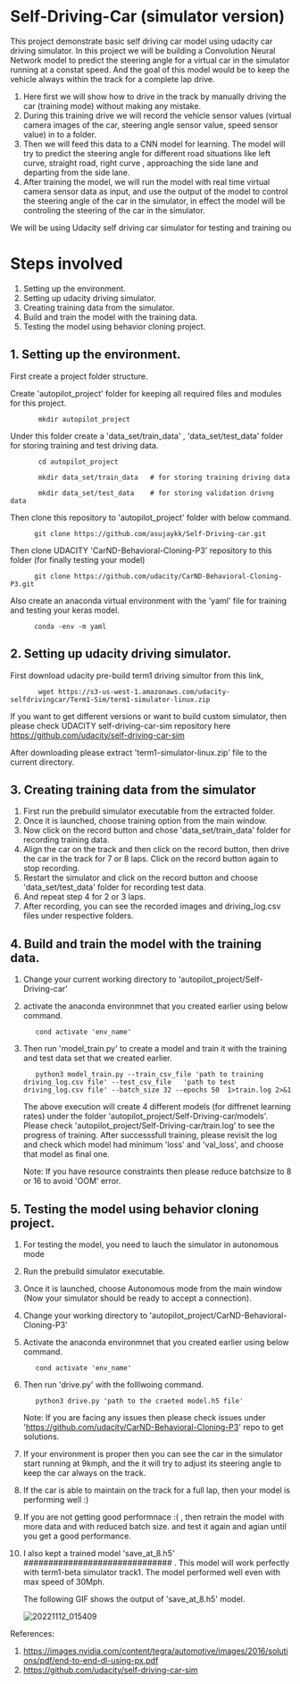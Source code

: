 # Self-Driving-Car (simulator version)
This project demonstrate basic self driving car model using udacity car driving simulator. In this project we will be building a Convolution Neural Network model to predict the steering angle for a virtual car in the simulator running at a constat speed. And the goal of this model would be to keep the vehicle always within the track for a complete lap drive.

1. Here first we will show how to drive in the track by manually driving the car (training mode) without making any mistake.
2. During this training drive we will record the vehicle sensor values (virtual camera images of the car, steering angle sensor value, speed sensor value) in to a folder.
3. Then we will feed this data to a CNN model for learning. The model will try to  predict the steering angle for different road situations like left curve, straight road, right curve , approaching the side lane and departing from the side lane. 
4. After training the model, we will run the model with real time virtual camera sensor data as input, and use the output of the model to control the steering angle of the car in the simulator, in effect the model will be controling the steering of the car in the simulator.



We will be using Udacity self driving car simulator for testing and training ou

# Steps involved
  1. Setting up the environment. 
  2. Setting up udacity driving simulator.
  3. Creating training data from the simulator.
  4. Build and train the model with the training data.
  5. Testing the model using behavior cloning project.
  
## 1. Setting up the environment.
   First create a project folder structure.   
   
   Create 'autopilot_project' folder for keeping all required files and modules for this project.
           
           mkdir autopilot_project 
   Under this folder create a 'data_set/train_data' , 'data_set/test_data'  folder for storing training and test driving data. 
           
           cd autopilot_project  
           
           mkdir data_set/train_data   # for storing training driving data 
           
           mkdir data_set/test_data    # for storing validation drivng data  
          
   Then clone this repository to 'autopilot_project' folder with below command.  
    
          git clone https://github.com/asujaykk/Self-Driving-car.git 
    
   Then clone UDACITY 'CarND-Behavioral-Cloning-P3' repository to this folder (for finally testing your model)   
          
          git clone https://github.com/udacity/CarND-Behavioral-Cloning-P3.git 
          
   Also create an anaconda virtual environment with the 'yaml'  file for training and testing your keras model.  
   
          conda -env -m yaml   
    
## 2. Setting up udacity driving simulator.    
   
   First download udacity pre-build term1 driving simultor from this link, 
   
           wget https://s3-us-west-1.amazonaws.com/udacity-selfdrivingcar/Term1-Sim/term1-simulator-linux.zip
           
   If you want to get different versions or want to build custom simulator, then please check  UDACITY self-driving-car-sim repository here https://github.com/udacity/self-driving-car-sim
   
   After downloading please extract 'term1-simulator-linux.zip' file to the current directory.
   
   
##  3. Creating training data from the simulator
   
   1. First run the prebuild simulator executable from the extracted folder.
   2. Once it is launched, choose training option from the main window.
   3. Now click on the record button and chose 'data_set/train_data' folder for recording training data.
   4. Align the car on the track and then click on the record button, then drive the car in the track for 7 or 8 laps. Click on the record button again to stop recording.
   5. Restart the simulator and  click on the record button and choose 'data_set/test_data' folder for recording test data.
   6. And repeat step 4 for 2 or 3 laps.
   7. After recording, you can see the recorded images and driving_log.csv files under respective folders.

## 4. Build and train the model with the training data.
   1. Change your current working directory to 'autopilot_project/Self-Driving-car'
   2. activate the anaconda environmnet that you created earlier using below command.

             cond activate 'env_name'
   3. Then run 'model_train.py' to create a model and train it with the training and test data set that we created earlier. 
       
             python3 model_train.py --train_csv_file 'path to training driving_log.csv file' --test_csv_file   'path to test driving_log.csv file' --batch_size 32 --epochs 50  1>train.log 2>&1
             
      The above execution will create 4 different models (for diffrenet learning rates) under the folder 'autopilot_project/Self-Driving-car/models'. Please check 'autopilot_project/Self-Driving-car/train.log' to see the progress of training. 
      After successsfull training, please revisit the log and check which model had minimum  'loss' and 'val_loss', and choose that model as final one.
      
      Note: If you have resource constraints then please reduce batchsize to 8 or 16 to avoid 'OOM' error.
      
   
             
##  5. Testing the model using behavior cloning project.

   1. For testing the model, you need to lauch the simulator in autonomous mode 
   2. Run the prebuild simulator executable.
   3. Once it is launched, choose Autonomous mode from the main window (Now your simulator should be ready to accept a connection).
   4. Change your working directory to 'autopilot_project/CarND-Behavioral-Cloning-P3'
   5. Activate the anaconda environmnet that you created earlier using below command.

             cond activate 'env_name'
   6. Then run 'drive.py' with the folllwoing command.
   
             python3 drive.py 'path to the craeted model.h5 file'
        Note: If you are facing any issues then please check issues under 'https://github.com/udacity/CarND-Behavioral-Cloning-P3' repo to get solutions.  
   7. If your environment is proper then you can see the car in the simulator start running at 9kmph, and the it will try to adjust its steering angle to keep the car always on the track. 
   8. If the car is able to maintain on the track for a full lap, then your model is performing well :)
   10. If you are not getting good performnace :( , then retrain the model with more data and with reduced batch size. and test it again and agian until you get a good performance.
   
   11. I also kept a trained model  'save_at_8.h5' ############################## . This model will work perfectly with term1-beta simulator track1. The model performed well  even with max speed of 30Mph.
   
       The following GIF shows the output of 'save_at_8.h5' model. 
       
       ![20221112_015409](https://user-images.githubusercontent.com/78997596/201426129-31a1f8b6-6f5f-4655-a493-720745345d70.gif)

   


References:
  1. https://images.nvidia.com/content/tegra/automotive/images/2016/solutions/pdf/end-to-end-dl-using-px.pdf
  2. https://github.com/udacity/self-driving-car-sim
  
       
    
